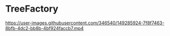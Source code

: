 # TreeFactory

https://user-images.githubusercontent.com/346540/149285924-7f8f7463-8bfb-4dc2-bb8b-4bf924faccb7.mp4
